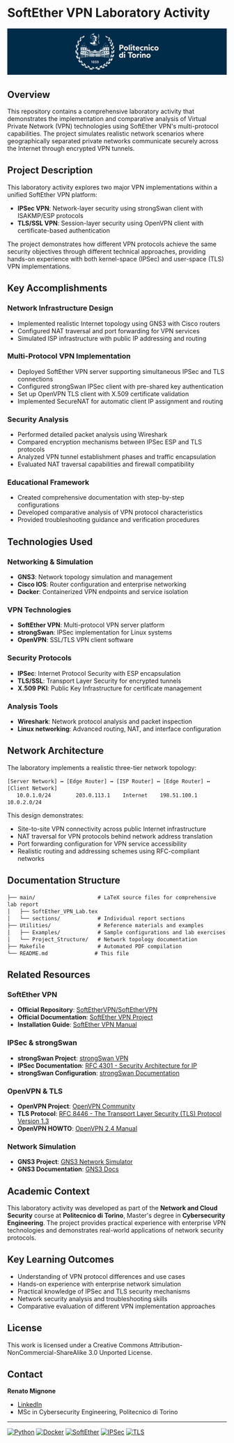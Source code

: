 # SoftEther VPN Laboratory Activity

![Politecnico di Torino](resources/General/logo_polito.jpg)

## Overview

This repository contains a comprehensive laboratory activity that demonstrates the implementation and comparative analysis of Virtual Private Network (VPN) technologies using SoftEther VPN's multi-protocol capabilities. The project simulates realistic network scenarios where geographically separated private networks communicate securely across the Internet through encrypted VPN tunnels.

## Project Description

This laboratory activity explores two major VPN implementations within a unified SoftEther VPN platform:

- **IPSec VPN**: Network-layer security using strongSwan client with ISAKMP/ESP protocols
- **TLS/SSL VPN**: Session-layer security using OpenVPN client with certificate-based authentication

The project demonstrates how different VPN protocols achieve the same security objectives through different technical approaches, providing hands-on experience with both kernel-space (IPSec) and user-space (TLS) VPN implementations.

## Key Accomplishments

### Network Infrastructure Design
- Implemented realistic Internet topology using GNS3 with Cisco routers
- Configured NAT traversal and port forwarding for VPN services
- Simulated ISP infrastructure with public IP addressing and routing

### Multi-Protocol VPN Implementation
- Deployed SoftEther VPN server supporting simultaneous IPSec and TLS connections
- Configured strongSwan IPSec client with pre-shared key authentication
- Set up OpenVPN TLS client with X.509 certificate validation
- Implemented SecureNAT for automatic client IP assignment and routing

### Security Analysis
- Performed detailed packet analysis using Wireshark
- Compared encryption mechanisms between IPSec ESP and TLS protocols
- Analyzed VPN tunnel establishment phases and traffic encapsulation
- Evaluated NAT traversal capabilities and firewall compatibility

### Educational Framework
- Created comprehensive documentation with step-by-step configurations
- Developed comparative analysis of VPN protocol characteristics
- Provided troubleshooting guidance and verification procedures

## Technologies Used

### Networking & Simulation
- **GNS3**: Network topology simulation and management
- **Cisco IOS**: Router configuration and enterprise networking
- **Docker**: Containerized VPN endpoints and service isolation

### VPN Technologies
- **SoftEther VPN**: Multi-protocol VPN server platform
- **strongSwan**: IPSec implementation for Linux systems
- **OpenVPN**: SSL/TLS VPN client software

### Security Protocols
- **IPSec**: Internet Protocol Security with ESP encapsulation
- **TLS/SSL**: Transport Layer Security for encrypted tunnels
- **X.509 PKI**: Public Key Infrastructure for certificate management

### Analysis Tools
- **Wireshark**: Network protocol analysis and packet inspection
- **Linux networking**: Advanced routing, NAT, and interface configuration

## Network Architecture

The laboratory implements a realistic three-tier network topology:

```
[Server Network] ↔ [Edge Router] ↔ [ISP Router] ↔ [Edge Router] ↔ [Client Network]
   10.0.1.0/24        203.0.113.1    Internet    198.51.100.1      10.0.2.0/24
```

This design demonstrates:
- Site-to-site VPN connectivity across public Internet infrastructure
- NAT traversal for VPN protocols behind network address translation
- Port forwarding configuration for VPN service accessibility
- Realistic routing and addressing schemes using RFC-compliant networks

## Documentation Structure

```
├── main/                    # LaTeX source files for comprehensive lab report
│   ├── SoftEther_VPN_Lab.tex
│   └── sections/            # Individual report sections
├── Utilities/               # Reference materials and examples
│   ├── Examples/            # Sample configurations and lab exercises
│   └── Project_Structure/   # Network topology documentation
├── Makefile                 # Automated PDF compilation
└── README.md               # This file
```

## Related Resources

### SoftEther VPN
- **Official Repository**: [SoftEtherVPN/SoftEtherVPN](https://github.com/SoftEtherVPN/SoftEtherVPN)
- **Official Documentation**: [SoftEther VPN Project](https://www.softether.org/)
- **Installation Guide**: [SoftEther VPN Manual](https://www.softether.org/4-docs)

### IPSec & strongSwan
- **strongSwan Project**: [strongSwan VPN](https://www.strongswan.org/)
- **IPSec Documentation**: [RFC 4301 - Security Architecture for IP](https://tools.ietf.org/html/rfc4301)
- **strongSwan Configuration**: [strongSwan Documentation](https://docs.strongswan.org/)

### OpenVPN & TLS
- **OpenVPN Project**: [OpenVPN Community](https://openvpn.net/community/)
- **TLS Protocol**: [RFC 8446 - The Transport Layer Security (TLS) Protocol Version 1.3](https://tools.ietf.org/html/rfc8446)
- **OpenVPN HOWTO**: [OpenVPN 2.4 Manual](https://openvpn.net/community-resources/how-to/)

### Network Simulation
- **GNS3 Project**: [GNS3 Network Simulator](https://www.gns3.com/)
- **GNS3 Documentation**: [GNS3 Docs](https://docs.gns3.com/)

## Academic Context

This laboratory activity was developed as part of the **Network and Cloud Security** course at **Politecnico di Torino**, Master's degree in **Cybersecurity Engineering**. The project provides practical experience with enterprise VPN technologies and demonstrates real-world applications of network security protocols.

## Key Learning Outcomes

- Understanding of VPN protocol differences and use cases
- Hands-on experience with enterprise network simulation
- Practical knowledge of IPSec and TLS security mechanisms
- Network security analysis and troubleshooting skills
- Comparative evaluation of different VPN implementation approaches

## License

This work is licensed under a Creative Commons Attribution-NonCommercial-ShareAlike 3.0 Unported License.

## Contact

**Renato Mignone**  
- [LinkedIn](https://www.linkedin.com/in/renato-mignone/)  
- MSc in Cybersecurity Engineering, Politecnico di Torino

---

[![Python](https://img.shields.io/badge/GNS3-Network_Simulation-blue)](https://www.gns3.com/)
[![Docker](https://img.shields.io/badge/Docker-Containerization-lightblue)](https://www.docker.com/)
[![SoftEther](https://img.shields.io/badge/SoftEther-VPN_Platform-green)](https://www.softether.org/)
[![IPSec](https://img.shields.io/badge/IPSec-Network_Security-red)](https://tools.ietf.org/html/rfc4301)
[![TLS](https://img.shields.io/badge/TLS-Transport_Security-orange)](https://tools.ietf.org/html/rfc8446)